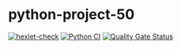 # python-project-50

[![hexlet-check](https://github.com/Asankhey/python-project-50/actions/workflows/hexlet-check.yml/badge.svg)](https://github.com/Asankhey/python-project-50/actions/workflows/hexlet-check.yml)
[![Python CI](https://github.com/Asankhey/python-project-50/actions/workflows/ci.yml/badge.svg)](https://github.com/Asankhey/python-project-50/actions/workflows/ci.yml)
[![Quality Gate Status](https://sonarcloud.io/api/project_badges/measure?project=Asankhey_python-project-50&metric=alert_status)](https://sonarcloud.io/summary/new_code?id=Asankhey_python-project-50)